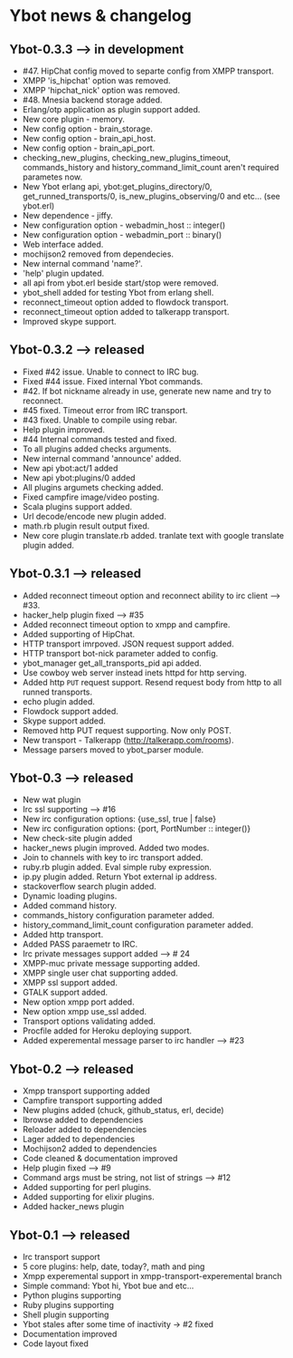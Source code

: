 # Ybot news & changelog

## Ybot-0.3.3 --> in development

  * #47. HipChat config moved to separte config from XMPP transport.
  * XMPP 'is_hipchat' option was removed.
  * XMPP 'hipchat_nick' option was removed.
  * #48. Mnesia backend storage added.
  * Erlang/otp application as plugin support added.
  * New core plugin - memory.
  * New config option - brain_storage.
  * New config option - brain_api_host.
  * New config option - brain_api_port.
  * checking_new_plugins, checking_new_plugins_timeout, commands_history and history_command_limit_count aren't required parametes now.
  * New Ybot erlang api, ybot:get_plugins_directory/0, get_runned_transports/0, is_new_plugins_observing/0 and etc... (see ybot.erl)
  * New dependence - jiffy.
  * New configuration option - webadmin_host :: integer()
  * New configuration option - webadmin_port :: binary()
  * Web interface added.
  * mochijson2 removed from dependecies.
  * New internal command 'name?'.
  * 'help' plugin updated.
  * all api from ybot.erl beside start/stop were removed.
  * ybot_shell added for testing Ybot from erlang shell.
  * reconnect_timeout option added to flowdock transport.
  * reconnect_timeout option added to talkerapp transport.
  * Improved skype support.

## Ybot-0.3.2 --> released

  * Fixed #42 issue. Unable to connect to IRC bug.
  * Fixed #44 issue. Fixed internal Ybot commands.
  * #42. If bot nickname already in use, generate new name and try to reconnect.
  * #45 fixed. Timeout error from IRC transport.
  * #43 fixed. Unable to compile using rebar.
  * Help plugin improved.
  * #44 Internal commands tested and fixed.
  * To all plugins added checks arguments.
  * New internal command 'announce' added.
  * New api ybot:act/1 added
  * New api ybot:plugins/0 added
  * All plugins argumets checking added.
  * Fixed campfire image/video posting.
  * Scala plugins support added.
  * Url decode/encode new plugin added.
  * math.rb plugin result output fixed.
  * New core plugin translate.rb added. tranlate text with google translate plugin added.

## Ybot-0.3.1 --> released

  * Added reconnect timeout option and reconnect ability to irc client --> #33.
  * hacker_help plugin fixed --> #35
  * Added reconnect timeout option to xmpp and campfire.
  * Added supporting of HipChat.
  * HTTP transport imrpoved. JSON request support added.
  * HTTP transport bot-nick parameter added to config.
  * ybot_manager get_all_transports_pid api added.
  * Use cowboy web server instead inets httpd for http serving.
  * Added http `PUT` request support. Resend request body from http to all runned transports.
  * echo plugin added.
  * Flowdock support added.
  * Skype support added.
  * Removed http PUT request supporting. Now only POST.
  * New transport - Talkerapp (http://talkerapp.com/rooms).
  * Message parsers moved to ybot_parser module.

## Ybot-0.3 --> released

  * New wat plugin
  * Irc ssl supporting --> #16
  * New irc configuration options: {use_ssl, true | false}
  * New irc configuration options: {port, PortNumber :: integer()}
  * New check-site plugin added
  * hacker_news plugin improved. Added two modes.
  * Join to channels with key to irc transport added.
  * ruby.rb plugin added. Eval simple ruby expression.
  * ip.py plugin added. Return Ybot external ip address.
  * stackoverflow search plugin added.
  * Dynamic loading plugins.
  * Added command history.
  * commands_history configuration parameter added.
  * history_command_limit_count configuration parameter added.
  * Added http transport.
  * Added PASS paraemetr to IRC.
  * Irc private messages support added --> # 24
  * XMPP-muc private message supporting added.
  * XMPP single user chat supporting added.
  * XMPP ssl support added.
  * GTALK support added.
  * New option xmpp port added. 
  * New option xmpp use_ssl added.
  * Transport options validating added.
  * Procfile added for Heroku deploying support.
  * Added experemental message parser to irc handler --> #23

## Ybot-0.2 --> released

  * Xmpp transport supporting added
  * Campfire transport supporting added
  * New plugins added (chuck, github_status, erl, decide)
  * Ibrowse added to dependencies
  * Reloader added to dependencies
  * Lager added to dependencies
  * Mochijson2 added to dependencies
  * Code cleaned & documentation improved
  * Help plugin fixed --> #9
  * Command args must be string, not list of strings --> #12
  * Added supporting for perl plugins.
  * Added supporting for elixir plugins.
  * Added hacker_news plugin

## Ybot-0.1 --> released

  * Irc transport support
  * 5 core plugins: help, date, today?, math and ping
  * Xmpp experemental support in xmpp-transport-experemental branch
  * Simple command: Ybot hi, Ybot bue and etc...
  * Python plugins supporting
  * Ruby plugins supporting
  * Shell plugin supporting
  * Ybot stales after some time of inactivity -> #2 fixed
  * Documentation improved
  * Code layout fixed
